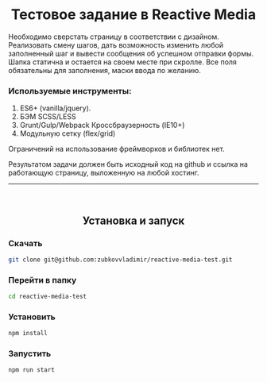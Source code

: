 <h1 align="center">Тестовое задание в Reactive Media</h1>

Необходимо сверстать страницу в соответствии с дизайном. Реализовать смену шагов, дать возможность изменить любой заполненный шаг и вывести сообщения об успешном отправки формы. Шапка статична и остается на своем месте при скролле.
Все поля обязательны для заполнения, маски ввода по желанию.

### **Используемые инструменты:**
1. ES6+ (vanilla/jquery).
2. БЭМ
    SCSS/LESS
3. Grunt/Gulp/Webpack
    Кроссбраузерность (IE10+)
4. Модульную сетку (flex/grid)

Ограничений на использование фреймворков и библиотек нет.

Результатом задачи должен быть исходный код на github и ссылка на работающую страницу, выложенную на любой хостинг.

---
<br>
<h2 align="center">Установка и запуск</h2>

### Скачать
```sh
git clone git@github.com:zubkovvladimir/reactive-media-test.git
```

### Перейти в папку
```sh
cd reactive-media-test
```

### Установить
```sh
npm install
```

### Запустить
```sh
npm run start
```

